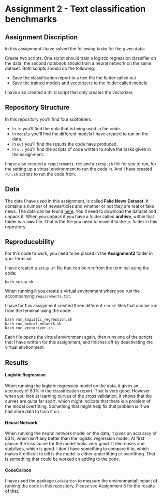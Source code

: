 # Assignment 2 - Text classification benchmarks

## Assignment Discription
In this assignment I have solved the following tasks for the given data:

Create two scripts. One script should train a logistic regression classifier on the data; the second notebook should train a neural network on the same dataset. Both scripts should do the following:
- Save the classification report to a text file the folder called out
- Save the trained models and vectorizers to the folder called models

I have also created a third script that only creates the vectorizer.

## Repository Structure
In this repository you'll find four subfolders.
- In ```in``` you'll find the data that is being used in the code.
- In ```models``` you'll find the different models I have created to run on the data.
- In ```out``` you'll find the results the code have produced.
- In ```src``` you'll find the scripts of code written to solve the tasks given in the assignment.

I have also created a ```requirements.txt``` and a ```setup.sh``` file for you to run, for the setting up a virtual environment to run the code in. And I  have created ```run.sh``` scripts to run the code from.

## Data
The data I have used in this assignment, is called **Fake News Dataset**. It contains a number of newsarticles and whether or not they are real or fake news. The data can be found [here](https://www.kaggle.com/datasets/jillanisofttech/fake-or-real-news). You'll need to download the dataset and unpack it. When you unpack it you have a folder called **archive**, within that folder is a **.csv** file. That is the file you need to move it to the ```in``` folder in this repository.


## Reproducebility 
For this code to work, you need to be placed in the **Assignment2** folder in your terminal.

I have created a ```setup.sh``` file that can be run from the terminal using the code: 
```
bash setup.sh
``` 
When running it you create a virtual environment where you run the accompanying ```requirements.txt```. 

I have for this assignment created three different ```run.sh``` files that can be run from the terminal using the code:
```
bash run_logistic_regression.sh
bash run_neural_network.sh
bash run_vectorizer.sh
```
Each file opens the virtual environment again, then runs one of the scripts that I have written for this assignment, and finishes off by deactivating the virtual environment. 

## Results
#### Logistic Regression
When running the logistic regression model on the data, it gives an accuracy of 83% in the classification report. That is very good. However when you look at learning curves of the cross validation, it shows that the curves are quite far apart, which might indicate that there is a problem of the model overfitting. Something that might help fix that problem is if we had more data to train it on. 

#### Neural Network
When running the neural network model on the data, it  gives an accuracy of 83%, which isn't any better than the logistic regression model.
At first glance the loss curve for the model looks very good. It decreases and stabilizes, which is good. I don't have something to compare it to, which makes it difficult to tell is the model is either underfitting or overfitting. That is something that could be worked on adding to the code. 

#### CodeCarbon
I have used the package ```CodeCarbon``` to measure the environmantal impact of running the code in this repository. Please see Assignment 5 for the results of that.